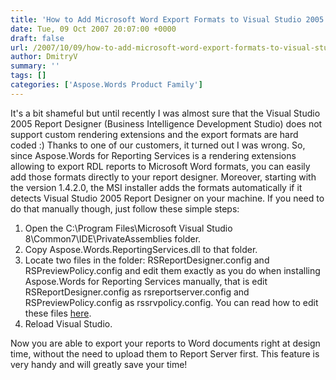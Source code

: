 ```yaml
---
title: 'How to Add Microsoft Word Export Formats to Visual Studio 2005 Report Designer'
date: Tue, 09 Oct 2007 20:07:00 +0000
draft: false
url: /2007/10/09/how-to-add-microsoft-word-export-formats-to-visual-studio-2005-report-designer/
author: DmitryV
summary: ''
tags: []
categories: ['Aspose.Words Product Family']
---
```


It's a bit shameful but until recently I was almost sure that the Visual Studio 2005 Report Designer (Business Intelligence Development Studio) does not support custom rendering extensions and the export formats are hard coded :) Thanks to one of our customers, it turned out I was wrong. So, since Aspose.Words for Reporting Services is a rendering extensions allowing to export RDL reports to Microsoft Word formats, you can easily add those formats directly to your report designer. Moreover, starting with the version 1.4.2.0, the MSI installer adds the formats automatically if it detects Visual Studio 2005 Report Designer on your machine. If you need to do that manually though, just follow these simple steps:

1.  Open the C:\\Program Files\\Microsoft Visual Studio 8\\Common7\\IDE\\PrivateAssemblies folder. 
2.  Copy Aspose.Words.ReportingServices.dll to that folder. 
3.  Locate two files in the folder: RSReportDesigner.config and RSPreviewPolicy.config and edit them exactly as you do when installing Aspose.Words for Reporting Services manually, that is edit RSReportDesigner.config as rsreportserver.config and RSPreviewPolicy.config as rssrvpolicy.config. You can read how to edit these files [here][1].
4.  Reload Visual Studio.

Now you are able to export your reports to Word documents right at design time, without the need to upload them to Report Server first. This feature is very handy and will greatly save your time!




[1]: http://www.aspose.com/Products/Aspose.Words.Reporting.Services/Api/InstallManually.html




